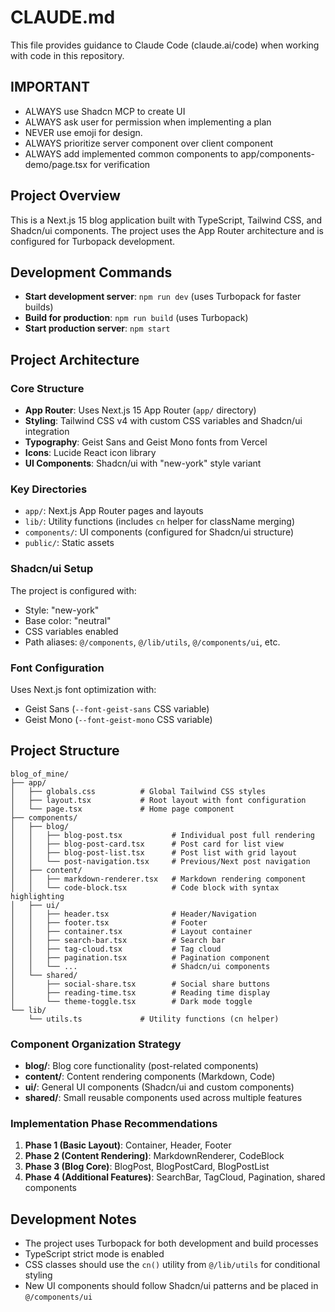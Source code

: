 # CLAUDE.md

This file provides guidance to Claude Code (claude.ai/code) when working with code in this repository.

## IMPORTANT
- ALWAYS use Shadcn MCP to create UI
- ALWAYS ask user for permission when implementing a plan
- NEVER use emoji for design.
- ALWAYS prioritize server component over client component
- ALWAYS add implemented common components to app/components-demo/page.tsx for verification

## Project Overview

This is a Next.js 15 blog application built with TypeScript, Tailwind CSS, and Shadcn/ui components. The project uses the App Router architecture and is configured for Turbopack development.

## Development Commands

- **Start development server**: `npm run dev` (uses Turbopack for faster builds)
- **Build for production**: `npm run build` (uses Turbopack)
- **Start production server**: `npm start`

## Project Architecture

### Core Structure
- **App Router**: Uses Next.js 15 App Router (`app/` directory)
- **Styling**: Tailwind CSS v4 with custom CSS variables and Shadcn/ui integration
- **Typography**: Geist Sans and Geist Mono fonts from Vercel
- **Icons**: Lucide React icon library
- **UI Components**: Shadcn/ui with "new-york" style variant

### Key Directories
- `app/`: Next.js App Router pages and layouts
- `lib/`: Utility functions (includes `cn` helper for className merging)
- `components/`: UI components (configured for Shadcn/ui structure)
- `public/`: Static assets

### Shadcn/ui Setup
The project is configured with:
- Style: "new-york"
- Base color: "neutral" 
- CSS variables enabled
- Path aliases: `@/components`, `@/lib/utils`, `@/components/ui`, etc.

### Font Configuration
Uses Next.js font optimization with:
- Geist Sans (`--font-geist-sans` CSS variable)
- Geist Mono (`--font-geist-mono` CSS variable)

## Project Structure

```
blog_of_mine/
├── app/
│   ├── globals.css          # Global Tailwind CSS styles
│   ├── layout.tsx           # Root layout with font configuration
│   └── page.tsx             # Home page component
├── components/
│   ├── blog/
│   │   ├── blog-post.tsx           # Individual post full rendering
│   │   ├── blog-post-card.tsx      # Post card for list view
│   │   ├── blog-post-list.tsx      # Post list with grid layout
│   │   └── post-navigation.tsx     # Previous/Next post navigation
│   ├── content/
│   │   ├── markdown-renderer.tsx   # Markdown rendering component
│   │   └── code-block.tsx          # Code block with syntax highlighting
│   ├── ui/
│   │   ├── header.tsx              # Header/Navigation
│   │   ├── footer.tsx              # Footer
│   │   ├── container.tsx           # Layout container
│   │   ├── search-bar.tsx          # Search bar
│   │   ├── tag-cloud.tsx           # Tag cloud
│   │   ├── pagination.tsx          # Pagination component
│   │   └── ...                     # Shadcn/ui components
│   └── shared/
│       ├── social-share.tsx        # Social share buttons
│       ├── reading-time.tsx        # Reading time display
│       └── theme-toggle.tsx        # Dark mode toggle
└── lib/
    └── utils.ts             # Utility functions (cn helper)

```

### Component Organization Strategy

- **blog/**: Blog core functionality (post-related components)
- **content/**: Content rendering components (Markdown, Code)
- **ui/**: General UI components (Shadcn/ui and custom components)
- **shared/**: Small reusable components used across multiple features

### Implementation Phase Recommendations

1. **Phase 1 (Basic Layout)**: Container, Header, Footer
2. **Phase 2 (Content Rendering)**: MarkdownRenderer, CodeBlock
3. **Phase 3 (Blog Core)**: BlogPost, BlogPostCard, BlogPostList
4. **Phase 4 (Additional Features)**: SearchBar, TagCloud, Pagination, shared components

## Development Notes

- The project uses Turbopack for both development and build processes
- TypeScript strict mode is enabled
- CSS classes should use the `cn()` utility from `@/lib/utils` for conditional styling
- New UI components should follow Shadcn/ui patterns and be placed in `@/components/ui`
